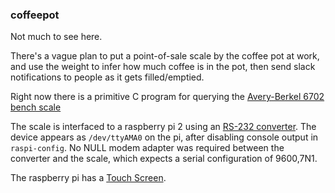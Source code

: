 ### coffeepot

Not much to see here.

There's a vague plan to put a point-of-sale scale by the
coffee pot at work, and use the weight to infer how much
coffee is in the pot, then send slack notifications to people
as it gets filled/emptied.

Right now there is a primitive C program for querying the
[Avery-Berkel 6702 bench scale](http://www.scaleservice.net/manuals/NCI/Scale%20Manual%206700SERVC.pdf)

The scale is interfaced to a raspberry pi 2 using an
[RS-232 converter](https://www.amazon.com/gp/product/B00OPU2QJ4).
The device appears as `/dev/ttyAMA0` on the pi, after disabling
console output in `raspi-config`.  No NULL modem adapter was
required between the converter and the scale, which expects a
serial configuration of 9600,7N1.

The raspberry pi has a [Touch Screen](https://www.raspberrypi.org/products/raspberry-pi-touch-display/).
